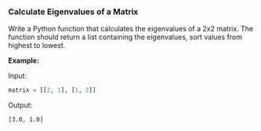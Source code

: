 ### Calculate Eigenvalues of a Matrix

Write a Python function that calculates the eigenvalues of a 2x2 matrix. 
The function should return a list containing the eigenvalues, sort values from highest to lowest.

**Example:**

Input:
```python
matrix = [[2, 1], [1, 2]]
```
Output:
```
[3.0, 1.0]
```
